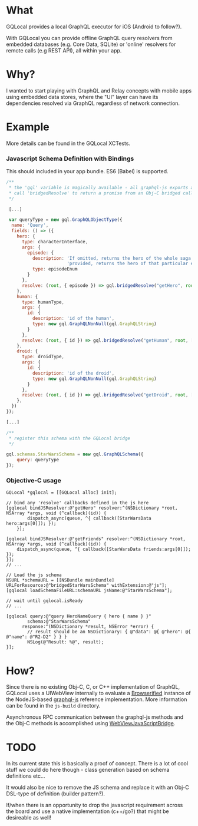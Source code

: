# What

GQLocal provides a local GraphQL executor for iOS (Android to follow?).

With GQLocal you can provide offline GraphQL query resolvers from embedded databases (e.g. Core Data, SQLite) or 'online' resolvers for remote calls (e.g REST API), all within your app.

# Why?

I wanted to start playing with GraphQL and Relay concepts with mobile apps using embedded data stores, where the "UI" layer can have its dependencies resolved via GraphQL regardless of network connection.

# Example

More details can be found in the GQLocal XCTests.

### Javascript Schema Definition with Bindings

This should included in your app bundle. ES6 (Babel) is supported.

```js
/**
 * the 'gql' variable is magically available - all graphql-js exports are available there...
 * call 'bridgedResolve' to return a promise from an Obj-C bridged call
 */

 [...]

 var queryType = new gql.GraphQLObjectType({
  name: 'Query',
  fields: () => ({
    hero: {
      type: characterInterface,
      args: {
        episode: {
          description: 'If omitted, returns the hero of the whole saga. If ' +
                       'provided, returns the hero of that particular episode.',
          type: episodeEnum
        }
      },
      resolve: (root, { episode }) => gql.bridgedResolve("getHero", root, [episode]),
    },
    human: {
      type: humanType,
      args: {
        id: {
          description: 'id of the human',
          type: new gql.GraphQLNonNull(gql.GraphQLString)
        }
      },
      resolve: (root, { id }) => gql.bridgedResolve("getHuman", root, [id]),
    },
    droid: {
      type: droidType,
      args: {
        id: {
          description: 'id of the droid',
          type: new gql.GraphQLNonNull(gql.GraphQLString)
        }
      },
      resolve: (root, { id }) => gql.bridgedResolve("getDroid", root, [id])
    },
  })
});

[...]

/**
 * register this schema with the GQLocal bridge
 */

gql.schemas.StarWarsSchema = new gql.GraphQLSchema({
    query: queryType
});

```

### Objective-C usage
```obj-c
GQLocal *gqlocal = [[GQLocal alloc] init];

// bind any 'resolve' callbacks defined in the js here
[gqlocal bindJSResolver:@"getHero" resolver:^(NSDictionary *root, NSArray *args, void (^callback)(id)) {
        dispatch_async(queue, ^{ callback([StarWarsData hero:args[0]]); });
    }];
 
[gqlocal bindJSResolver:@"getFriends" resolver:^(NSDictionary *root, NSArray *args, void (^callback)(id)) {
    dispatch_async(queue, ^{ callback([StarWarsData friends:args[0]]); });
}];
// ...

// Load the js schema
NSURL *schemaURL = [[NSBundle mainBundle] URLForResource:@"bridgedStarWarsSchema" withExtension:@"js"];
[gqlocal loadSchemaFileURL:schemaURL jsName:@"StarWarsSchema"];

// wait until gqlocal.isReady
// ...

[gqlocal query:@"query HeroNameQuery { hero { name } }"
        schema:@"StarWarsSchema"
      response:^(NSDictionary *result, NSError *error) {
        // result should be an NSDictionary: { @"data": @{ @"hero": @{ @"name": @"R2-D2" } } }
        NSLog(@"Result: %@", result);
}];
```

# How?

Since there is no existing Obj-C, C, or C++ implementation of GraphQL, GQLocal uses a UIWebView internally to evaluate a [Browserified](http://browserify.org) instance of the NodeJS-based [graphql-js](https://github.com/graphql/graphql-js) reference implementation. More information can be found in the `js-build` directory.

Asynchronous RPC communication between the graphql-js methods and the Obj-C methods is accomplished using [WebViewJavaScriptBridge](https://github.com/marcuswestin/WebViewJavascriptBridge).


# TODO

In its current state this is basically a proof of concept. There is a lot of cool stuff we could do here though - class generation based on schema definitions etc... 

It would also be nice to remove the JS schema and replace it with an Obj-C DSL-type of definition (builder pattern?).

If/when there is an opportunity to drop the javascript requirement across the board and use a native implementation (c++/go?) that might be desireable as well!



